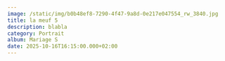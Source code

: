 ```yaml
---
image: /static/img/b0b48ef8-7290-4f47-9a8d-0e217e047554_rw_3840.jpg
title: la meuf 5
description: blabla
category: Portrait
album: Mariage S
date: 2025-10-16T16:15:00.000+02:00
---
```

